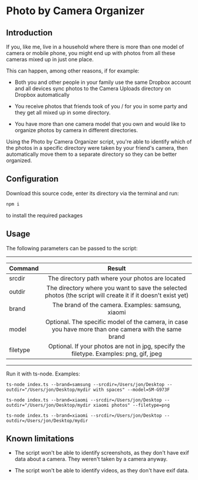 # Photo by Camera Organizer

## Introduction

If you, like me, live in a household where there is more than one model of camera or mobile phone, you might end up with photos from all these cameras mixed up in just one place.

This can happen, among other reasons, if for example:

- Both you and other people in your family use the same Dropbox account and all devices sync photos to the Camera Uploads directory on Dropbox automatically

- You receive photos that friends took of you / for you in some party and they get all mixed up in some directory.

- You have more than one camera model that you own and would like to organize photos by camera in different directories.

Using the Photo by Camera Organizer script, you're able to identify which of the photos in a specific directory were taken by your friend's camera, then automatically move them to a separate directory so they can be better organized.

## Configuration

Download this source code, enter its directory via the terminal and run:

```bash
npm i
```

to install the required packages

## Usage

The following parameters can be passed to the script:

___________________

| Command        | Result |
| ------------- |:-------------:|
| srcdir    | The directory path where your photos are located |
| outdir  | The directory where you want to save the selected photos (the script will create it if it doesn't exist yet) |
| brand | The brand of the camera. Examples: samsung, xiaomi     |
| model | Optional. The specific model of the camera, in case you have more than one camera with the same brand |
| filetype | Optional. If your photos are not in jpg, specify the filetype. Examples: png, gif, jpeg |
___________________

Run it with ts-node. Examples:

```
ts-node index.ts --brand=samsung --srcdir=/Users/jon/Desktop --outdir="/Users/jon/Desktop/mydir with spaces" --model=SM-G973F
```

```
ts-node index.ts --brand=xiaomi --srcdir=/Users/jon/Desktop --outdir="/Users/jon/Desktop/mydir xiaomi photos" --filetype=png
```

```
ts-node index.ts --brand=xiaomi --srcdir=/Users/jon/Desktop --outdir=/Users/jon/Desktop/mydir
```

## Known limitations

- The script won't be able to identify screenshots, as they don't have exif data about a camera. They weren't taken by a camera anyway.

- The script won't be able to identify videos, as they don't have exif data.
